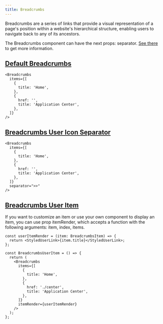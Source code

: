 ```yaml
---
title: Breadcrumbs
---
```


Breadcrumbs are a series of links that provide a visual representation of a page's position within a website's hierarchical structure, enabling users to navigate back to any of its ancestors.

The Breadcrumbs component can have the next props: separator. [See there](/storybook/?path=/docs/core-breadcrumbs--docs) to get more information.

## [Default Breadcrumbs](/storybook/?path=/story/core-breadcrumbs--default-breadcrumbs)

```tsx
<Breadcrumbs
  items={[
    {
      title: 'Home',
    },
    {
      href: '',
      title: 'Application Center',
    },
  ]}
/>
```

## [Breadcrumbs User Icon Separator](/storybook/?path=/story/core-breadcrumbs--breadcrumbs-user-icon-separator)

```tsx
<Breadcrumbs
  items={[
    {
      title: 'Home',
    },
    {
      href: '',
      title: 'Application Center',
    },
  ]}
  separator=">>"
/>
```

## [Breadcrumbs User Item](/storybook/?path=/story/core-breadcrumbs--breadcrumbs-user-item)

If you want to customize an item or use your own component to display an item, you can use prop itemRender, which accepts a function with the following arguments: item, index, items.

```tsx
const userItemRender = (item: BreadcrumbsItem) => {
  return <StyledUserLink>{item.title}</StyledUserLink>;
};

const BreadcrumbsUserItem = () => {
  return (
    <Breadcrumbs
      items={[
        {
          title: 'Home',
        },
        {
          href: './center',
          title: 'Application Center',
        },
      ]}
      itemRender={userItemRender}
    />
  );
};
```
